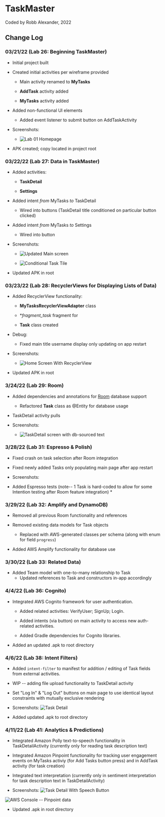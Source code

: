 # TaskMaster

Coded by Robb Alexander, 2022

## Change Log

### 03/21/22 (Lab 26: Beginning TaskMaster)

* Initial project built
  
* Created initial activities per wireframe provided

  * Main activity renamed to **MyTasks**

  * **AddTask** activity added

  * **MyTasks** activity added

* Added non-functional UI elements

  * Added event listener to submit button on AddTaskActivity

* Screenshots:

  * ![Lab 01 Homepage](screenshots\Screenshot_20220321_204003.png)

* APK created; copy located in project root

### 03/22/22 (Lab 27: Data in TaskMaster)

* Added activities:

  * **TaskDetail**

  * **Settings**

* Added intent *from* MyTasks *to* TaskDetail

  * Wired into buttons (TaskDetail title conditioned on particular button clicked)

* Added intent *from* MyTasks *to* Settings

  * Wired into button

* Screenshots:

  * ![Updated Main screen](screenshots/Screenshot_20220322_210119.png)

  * ![Conditional Task Tile](screenshots/Screenshot_20220322_210139.png)

* Updated APK in root

### 03/23/22 (Lab 28: RecyclerViews for Displaying Lists of Data)

* Added RecyclerView functionality:

    * **MyTasksRecyclerViewAdapter** class

    * **fragment_task* fragment for

    * **Task** class created

* Debug:

    * Fixed main title username display only updating on app restart

* Screenshots:

    * ![Home Screen With RecyclerView](screenshots/Screenshot_20220323_165650.png)

* Updated APK in root

### 3/24/22 (Lab 29: Room)

* Added dependencies and annotations for [Room](https://developer.android.com/jetpack/androidx/releases/room) database support

    - Refactored **Task** class as @Entity for database usage

* TaskDetail activity pulls

* Screenshots:
    * ![TaskDetail screen with db-sourced text](screenshots/Screenshot_20220324_231647.png)

### 3/28/22 (Lab 31: Espresso & Polish)

* Fixed crash on task selection after Room integration

* Fixed newly added Tasks only populating main page after app restart

* Screenshots:

* Added Espresso tests (note-- 1 Task is hard-coded to allow for some Intention testing after Room feature integration)
  * 

### 3/29/22 (Lab 32: Amplify and DynamoDB)

* Removed all previous Room functionality and references

* Removed existing data models for Task objects

  * Replaced with AWS-generated classes per schema (along with enum for field `progress`)

* Added AWS Amplify functionality for database use

### 3/30/22 (Lab 33: Related Data)

* Added Team model with one-to-many relationship to Task
    * Updated references to Task and constructors in-app accordingly

### 4/4/22 (Lab 36: Cognito)

* Integrated AWS Cognito framework for user authentication.

  * Added related activities: VerifyUser; SignUp; LogIn.

  * Added intents (via button) on main activity to access new auth-related activities.

  * Added Gradle dependencies for Cognito libraries.

* Added an updated .apk to root directory

### 4/6/22 (Lab 38: Intent Filters)

* Added `intent-filter` to manifest for addition / editing of Task fields from external activities.

* WIP -- adding file upload functionality to TaskDetail activity

* Set "Log In" & "Log Out" buttons on main page to use identical layout constraints with mutually exclusive rendering

* Screenshots: ![Task Detail](screenshots/Screenshot_20220407_022140.png)

* Added updated .apk to root directory

### 4/11/22 (Lab 41: Analytics & Predictions)

* Integrated Amazon Polly text-to-speech functionality in TaskDetailActivity (currently only for reading task description text)

* Integrated Amazon Pinpoint functionality for tracking user engagement events on MyTasks activiy (for Add Tasks button press) and in AddTask activity (for task creation)

* Integrated text interpretation (currently only in sentiment interpretation for task description text in TaskDetailActivity)

* Screenshots:
![Task Detail With Speech Button](screenshots/Screenshot_20220412_015927.png)

![AWS Console -- Pinpoint data]()

* Updated .apk in root directory
